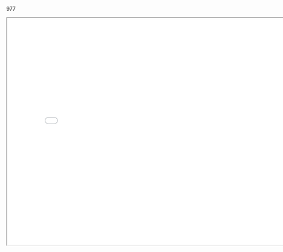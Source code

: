 977

<iframe src="./../data/stlviewer/viewstl.html?src=./../data/stlviewer/966/組合5.stl" width="800" height="600"></iframe>
 